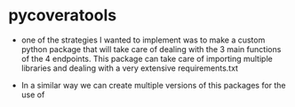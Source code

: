 # pycoveratools

* one of the strategies I wanted to implement was to make a custom python package that will take care of dealing with the 3 main functions of the 4 endpoints. This package can take care of importing multiple libraries and dealing with a very extensive requirements.txt

* In a similar way we can create multiple versions of this packages for the use of 